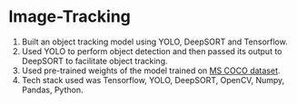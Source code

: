 # Image-Tracking
1. Built an object tracking model using YOLO, DeepSORT and Tensorflow.
2. Used YOLO to perform object detection and then passed its output to DeepSORT to facilitate object tracking. 
3. Used pre-trained weights of the model trained on [MS COCO dataset](https://cocodataset.org/#home).
4. Tech stack used was Tensorflow, YOLO, DeepSORT, OpenCV, Numpy, Pandas, Python.
